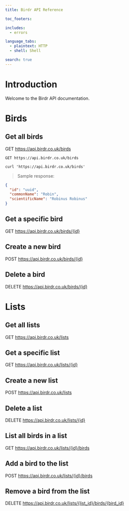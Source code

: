 ```yaml
---
title: Birdr API Reference

toc_footers:

includes:
  - errors

language_tabs:
  - plaintext: HTTP
  - shell: Shell

search: true
---
```



<h1 id="introduction" class="visible">Introduction</h1>

Welcome to the Birdr API documentation.

# Birds

## Get all birds
<span class="verb get">GET</span> <span class="url">https://api.birdr.co.uk/birds</span>

```plaintext
GET https://api.birdr.co.uk/birds
```

```shell
curl 'https://api.birdr.co.uk/birds'
```

> Sample response:

```json
{
  "id": "uuid",
  "commonName": "Robin",
  "scientificName": "Robinus Robinus"
}
```

## Get a specific bird
<span class="verb get">GET</span> <span class="url">https://api.birdr.co.uk/birds/{id}</span>

## Create a new bird

<span class="verb post">POST</span> <span class="url">https://api.birdr.co.uk/birds/{id}</span>

## Delete a bird

<span class="verb delete">DELETE</span> <span class="url">https://api.birdr.co.uk/birds/{id}</span>

# Lists

## Get all lists

<span class="verb get">GET</span> <span class="url">https://api.birdr.co.uk/lists</span>

## Get a specific list

<span class="verb get">GET</span> <span class="url">https://api.birdr.co.uk/lists/{id}</span>

## Create a new list

<span class="verb post">POST</span> <span class="url">https://api.birdr.co.uk/lists</span>

## Delete a list

<span class="verb delete">DELETE</span> <span class="url">https://api.birdr.co.uk/lists/{id}</span>

## List all birds in a list

<span class="verb get">GET</span> <span class="url">https://api.birdr.co.uk/lists/{id}/birds</span>

## Add a bird to the list

<span class="verb post">POST</span> <span class="url">https://api.birdr.co.uk/lists/{id}/birds</span>

## Remove a bird from the list

<span class="verb delete">DELETE</span> <span class="url">https://api.birdr.co.uk/lists/{list_id}/birds/{bird_id}</span>
